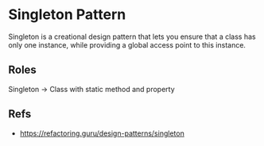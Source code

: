 # Singleton Pattern

Singleton is a creational design pattern that lets you ensure that a class has only one instance, while providing a global access point to this instance.

## Roles
Singleton -> Class with static method and property

## Refs
- https://refactoring.guru/design-patterns/singleton
